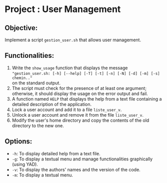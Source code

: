 # Project : User Management

## Objective:
Implement a script `gestion_user.sh` that allows user management.

## Functionalities:
1. Write the `show_usage` function that displays the message  
   `"gestion_user.sh: [-h] [--help] [-T] [-t] [-n] [-N] [-d] [-m] [-s] chemin.."`  
   on the standard output.
2. The script must check for the presence of at least one argument; otherwise, it should display the usage on the error output and fail.
3. A function named `HELP` that displays the help from a text file containing a detailed description of the application.
4. Lock a user account and add it to a file `liste_user_v`.
5. Unlock a user account and remove it from the file `liste_user_v`.
6. Modify the user's home directory and copy the contents of the old directory to the new one.

## Options:
- `-h`: To display detailed help from a text file.
- `-g`: To display a textual menu and manage functionalities graphically (using YAD).
- `-v`: To display the authors' names and the version of the code.
- `-m`: To display a textual menu.

